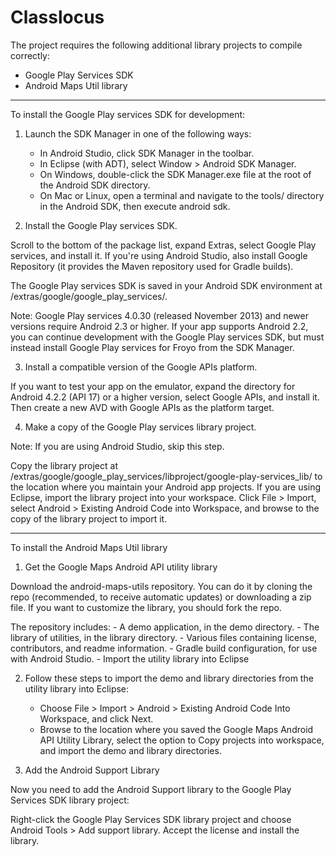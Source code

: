 Classlocus
==========

The project requires the following additional library projects to compile correctly:

 - Google Play Services SDK
 - Android Maps Util library

---------------------------------------------
To install the Google Play services SDK for development:

1) Launch the SDK Manager in one of the following ways:
	- In Android Studio, click SDK Manager  in the toolbar.
	- In Eclipse (with ADT), select Window > Android SDK Manager.
	- On Windows, double-click the SDK Manager.exe file at the root of the Android SDK directory.
	- On Mac or Linux, open a terminal and navigate to the tools/ directory in the Android SDK, then execute 		android sdk.

2) Install the Google Play services SDK.

Scroll to the bottom of the package list, expand Extras, select Google Play services, and install it. If you're using Android Studio, also install Google Repository (it provides the Maven repository used for Gradle builds).

The Google Play services SDK is saved in your Android SDK environment at <android-sdk>/extras/google/google_play_services/.

Note: Google Play services 4.0.30 (released November 2013) and newer versions require Android 2.3 or higher. If your app supports Android 2.2, you can continue development with the Google Play services SDK, but must instead install Google Play services for Froyo from the SDK Manager.

3) Install a compatible version of the Google APIs platform.

If you want to test your app on the emulator, expand the directory for Android 4.2.2 (API 17) or a higher version, select Google APIs, and install it. Then create a new AVD with Google APIs as the platform target.

4) Make a copy of the Google Play services library project.

Note: If you are using Android Studio, skip this step.

Copy the library project at <android-sdk>/extras/google/google_play_services/libproject/google-play-services_lib/ to the location where you maintain your Android app projects.
If you are using Eclipse, import the library project into your workspace. Click File > Import, select Android > Existing Android Code into Workspace, and browse to the copy of the library project to import it.

---------------------------------------------
To install the Android Maps Util library

1) Get the Google Maps Android API utility library

Download the android-maps-utils repository. You can do it by cloning the repo (recommended, to receive automatic updates) or downloading a zip file. If you want to customize the library, you should fork the repo.

The repository includes:
	- A demo application, in the demo directory.
	- The library of utilities, in the library directory.
	- Various files containing license, contributors, and readme information.
	- Gradle build configuration, for use with Android Studio.
	- Import the utility library into Eclipse

2) Follow these steps to import the demo and library directories from the utility library into Eclipse:

	- Choose File > Import > Android > Existing Android Code Into Workspace, and click Next.
	- Browse to the location where you saved the Google Maps Android API Utility Library, select the option to 		Copy projects into workspace, and import the demo and library directories.

3) Add the Android Support Library

Now you need to add the Android Support library to the Google Play Services SDK library project:

Right-click the Google Play Services SDK library project and choose Android Tools > Add support library.
Accept the license and install the library.
